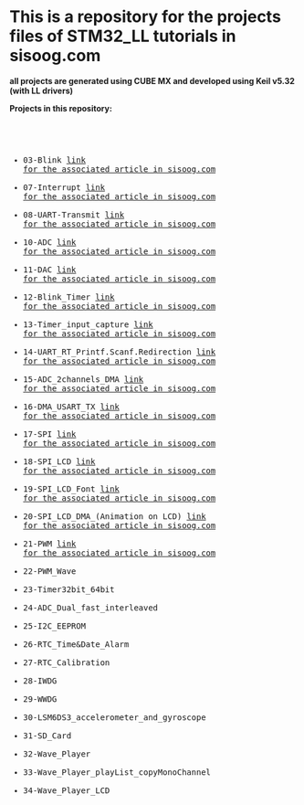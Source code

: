 <h1> This is a repository for the projects files of STM32_LL tutorials in sisoog.com </h1>
<b> all projects are generated using CUBE MX and developed using Keil v5.32 (with LL drivers) </b> </br>
 
  <b> Projects in this repository: </b> <pre>
  - 03-Blink                               [link for the associated article in sisoog.com](https://sisoog.com/2020/08/%D8%A2%D9%85%D9%88%D8%B2%D8%B4-stm32-%D8%A8%D8%A7-%D8%AA%D9%88%D8%A7%D8%A8%D8%B9-ll-%D9%82%D8%B3%D9%85%D8%AA-%D8%B3%D9%88%D9%85-stm32cubemx-%D9%88-keil/)
  - 07-Interrupt                           [link for the associated article in sisoog.com](https://sisoog.com/2020/11/%d8%a2%d9%85%d9%88%d8%b2%d8%b4-stm32-%d8%a8%d8%a7-%d8%aa%d9%88%d8%a7%d8%a8%d8%b9-ll-%d9%82%d8%b3%d9%85%d8%aa-%d9%87%d9%81%d8%aa%d9%85-interrupt/)
  - 08-UART-Transmit                       [link for the associated article in sisoog.com](https://sisoog.com/2020/12/%d8%a2%d9%85%d9%88%d8%b2%d8%b4-stm32-%d8%a8%d8%a7-%d8%aa%d9%88%d8%a7%d8%a8%d8%b9-ll-%d9%82%d8%b3%d9%85%d8%aa-%d9%87%d8%b4%d8%aa%d9%85-uart-transmit/)
  - 10-ADC                                 [link for the associated article in sisoog.com](https://sisoog.com/2021/02/%d8%a2%d9%85%d9%88%d8%b2%d8%b4-stm32-%d8%a8%d8%a7-%d8%aa%d9%88%d8%a7%d8%a8%d8%b9-ll-%d9%82%d8%b3%d9%85%d8%aa-%d8%af%d9%87%d9%85-%d9%85%d8%a8%d8%af%d9%84-%d8%a2%d9%86%d8%a7%d9%84%d9%88%da%af-%d8%a8/)
  - 11-DAC                                 [link for the associated article in sisoog.com](https://sisoog.com/2021/03/%d8%a2%d9%85%d9%88%d8%b2%d8%b4-stm32-%d8%a8%d8%a7-%d8%aa%d9%88%d8%a7%d8%a8%d8%b9-ll-%d9%82%d8%b3%d9%85%d8%aa-%db%8c%d8%a7%d8%b2%d8%af%d9%87%d9%85-%d9%85%d8%a8%d8%af%d9%84-%d8%af%db%8c%d8%ac%db%8c/)
  - 12-Blink_Timer                         [link for the associated article in sisoog.com](https://sisoog.com/2021/04/%d8%a2%d9%85%d9%88%d8%b2%d8%b4-stm32-%d8%a8%d8%a7-%d8%aa%d9%88%d8%a7%d8%a8%d8%b9-ll-%d9%82%d8%b3%d9%85%d8%aa-%d8%af%d9%88%d8%a7%d8%b2%d8%af%d9%87%d9%85-timer-timebase/)
  - 13-Timer_input_capture                 [link for the associated article in sisoog.com](https://sisoog.com/2021/04/%d8%a2%d9%85%d9%88%d8%b2%d8%b4-stm32-%d8%a8%d8%a7-%d8%aa%d9%88%d8%a7%d8%a8%d8%b9-ll-%d9%82%d8%b3%d9%85%d8%aa-%d8%b3%db%8c%d8%b2%d8%af%d9%87%d9%85-timer-input-capture/)
  - 14-UART_RT_Printf.Scanf.Redirection    [link for the associated article in sisoog.com](https://sisoog.com/2021/12/01/%d8%a2%d9%85%d9%88%d8%b2%d8%b4-stm32-%d8%a8%d8%a7-%d8%aa%d9%88%d8%a7%d8%a8%d8%b9-ll-%d9%82%d8%b3%d9%85%d8%aa-%da%86%d9%87%d8%a7%d8%b1%d8%af%d9%87%d9%85-%d8%b1%db%8c%d8%af%d8%a7%db%8c%d8%b1%da%a9/) 
  - 15-ADC_2channels_DMA                   [link for the associated article in sisoog.com](https://sisoog.com/2021/12/15/%d8%a2%d9%85%d9%88%d8%b2%d8%b4-stm32-%d8%a8%d8%a7-%d8%aa%d9%88%d8%a7%d8%a8%d8%b9-ll-%d9%82%d8%b3%d9%85%d8%aa-%d9%be%d8%a7%d9%86%d8%b2%d8%af%d9%87%d9%85-%d8%b1%d8%a7%d9%87%e2%80%8c%d8%a7%d9%86%d8%af/)
  - 16-DMA_USART_TX                        [link for the associated article in sisoog.com](https://sisoog.com/2021/12/27/%d8%a2%d9%85%d9%88%d8%b2%d8%b4-stm32-%d8%a8%d8%a7-%d8%aa%d9%88%d8%a7%d8%a8%d8%b9-ll-%d9%82%d8%b3%d9%85%d8%aa-%d8%b4%d8%a7%d9%86%d8%b2%d8%af%d9%87%d9%85-%d8%a7%d8%b3%d8%aa%d9%81%d8%a7%d8%af%d9%87/)
  - 17-SPI                                 [link for the associated article in sisoog.com](https://sisoog.com/2022/01/03/%d8%a2%d9%85%d9%88%d8%b2%d8%b4-stm32-%d8%a8%d8%a7-%d8%aa%d9%88%d8%a7%d8%a8%d8%b9-ll-%d9%82%d8%b3%d9%85%d8%aa-%d9%87%d9%81%d8%af%d9%87%d9%85-%d8%b1%d8%a7%d9%87-%d8%a7%d9%86%d8%af%d8%a7%d8%b2%db%8c/)           
  - 18-SPI_LCD                             [link for the associated article in sisoog.com](https://sisoog.com/2022/01/05/%d8%a2%d9%85%d9%88%d8%b2%d8%b4-stm32-%d8%a8%d8%a7-%d8%aa%d9%88%d8%a7%d8%a8%d8%b9-ll-%d9%82%d8%b3%d9%85%d8%aa-%d9%87%d8%ac%d8%af%d9%87%d9%85-%d8%b1%d8%a7%d9%87%e2%80%8c%d8%a7%d9%86%d8%af%d8%a7%d8%b2/)
  - 19-SPI_LCD_Font                        [link for the associated article in sisoog.com](https://sisoog.com/2022/01/13/%d8%a2%d9%85%d9%88%d8%b2%d8%b4-stm32-%d8%a8%d8%a7-%d8%aa%d9%88%d8%a7%d8%a8%d8%b9-ll-%d9%82%d8%b3%d9%85%d8%aa-%d9%86%d9%88%d8%b2%d8%af%d9%87%d9%85-%d8%b1%d8%a7%d9%87%e2%80%8c%d8%a7%d9%86%d8%af%d8%a7/)
  - 20-SPI_LCD_DMA_(Animation on LCD)      [link for the associated article in sisoog.com](https://sisoog.com/2022/01/20/%d8%a2%d9%85%d9%88%d8%b2%d8%b4-stm32-%d8%a8%d8%a7-%d8%aa%d9%88%d8%a7%d8%a8%d8%b9-ll-%d9%82%d8%b3%d9%85%d8%aa-%d8%a8%db%8c%d8%b3%d8%aa%d9%85-%d8%b1%d8%a7%d9%87%e2%80%8c%d8%a7%d9%86%d8%af%d8%a7%d8%b2/)
  - 21-PWM                                 [link for the associated article in sisoog.com](https://sisoog.com/2022/01/25/%d8%a2%d9%85%d9%88%d8%b2%d8%b4-stm32-%d8%a8%d8%a7-%d8%aa%d9%88%d8%a7%d8%a8%d8%b9-ll-%d9%82%d8%b3%d9%85%d8%aa-%d8%a8%db%8c%d8%b3%d8%aa-%d9%88-%db%8c%da%a9%d9%85-%d8%b1%d8%a7%d9%87%e2%80%8c%d8%a7%d9%86/)
  - 22-PWM_Wave                           
  - 23-Timer32bit_64bit                 
  - 24-ADC_Dual_fast_interleaved           
  - 25-I2C_EEPROM
  - 26-RTC_Time&Date_Alarm
  - 27-RTC_Calibration
  - 28-IWDG
  - 29-WWDG
  - 30-LSM6DS3_accelerometer_and_gyroscope
  - 31-SD_Card
  - 32-Wave_Player
  - 33-Wave_Player_playList_copyMonoChannel
  - 34-Wave_Player_LCD
</pre>
